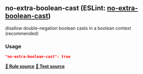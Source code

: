 <!-- Start:AutoDoc:: Modify `src/readme/rules.ts` and run `gulp readme` to update block -->
## no-extra-boolean-cast (ESLint: [no-extra-boolean-cast](http://eslint.org/docs/rules/no-extra-boolean-cast))

disallow double-negation boolean casts in a boolean context (recommended)

### Usage

```json
"no-extra-boolean-cast": true
```
**[:straight_ruler: Rule source](https://github.com/buzinas/tslint-eslint-rules/blob/master/src/rules/noExtraBooleanCastRule.ts)**
**[:blue_book: Test source](https://github.com/buzinas/tslint-eslint-rules/blob/master/src/test/rules/noExtraBooleanCastRuleTests.ts)**

<!-- End:AutoDoc -->
